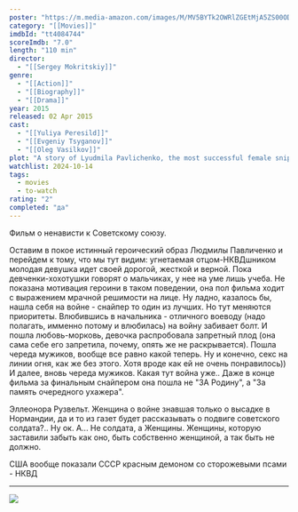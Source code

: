 ```yaml
---
poster: "https://m.media-amazon.com/images/M/MV5BYTk2OWRlZGEtMjA5ZS00ODFjLTgyY2ItMjNkOWEwOWRjOTRmXkEyXkFqcGc@._V1_SX300.jpg"
category: "[[Movies]]"
imdbId: "tt4084744"
scoreImdb: "7.0"
length: "110 min"
director: 
  - "[[Sergey Mokritskiy]]"
genre: 
  - "[[Action]]"
  - "[[Biography]]"
  - "[[Drama]]"
year: 2015
released: 02 Apr 2015
cast: 
  - "[[Yuliya Peresild]]"
  - "[[Evgeniy Tsyganov]]"
  - "[[Oleg Vasilkov]]"
plot: "A story of Lyudmila Pavlichenko, the most successful female sniper in history."
watchlist: 2024-10-14
tags: 
  - movies
  - to-watch
rating: "2"
completed: "да"
---
```

Фильм о ненависти к Советскому союзу.

Оставим в покое истинный героический образ Людмилы Павличенко и перейдем к тому, что мы тут видим: угнетаемая отцом-НКВДшником молодая девушка идет своей дорогой, жесткой и верной. Пока девченки-хохотушки говорят о мальчиках, у нее на уме лишь учеба. Не показана мотивация героини в таком поведении, она пол фильма ходит с выражением мрачной решимости на лице. Ну ладно, казалось бы, нашла себя на войне - снайпер то один из лучших. Но тут меняются приоритеты. Влюбившись в начальника - отличного воеводу (надо полагать, имменно потому и влюбилась) на войну забивает болт. И пошла любовь-морковь, девочка распробовала запретный плод (она сама себе его запретила, почему, опять же не раскрывается). Пошла череда мужиков, вообще все равно какой теперь. Ну и конечно, секс на линии огня, как же без этого. Хотя вроде как ей не очень понравилось)) И далее, вновь череда мужиков. Какая тут война уже.. Даже в конце фильма за финальным снайпером она пошла не "ЗА Родину", а "За память очередного ухажера".

Эллеонора Рузвельт. Женщина о войне знавшая только о высадке в Нормандии, да и то из газет будет рассказывать о подвиге советского солдата?.. Ну ок. А... Не солдата, а Женщины. Женщины, которую заставили забыть как оно, быть собственно женщиной, а так быть не должно.

США вообще показали СССР красным демоном со сторожевыми псами - НКВД

---
![](https://m.media-amazon.com/images/M/MV5BYTk2OWRlZGEtMjA5ZS00ODFjLTgyY2ItMjNkOWEwOWRjOTRmXkEyXkFqcGc@._V1_SX300.jpg)